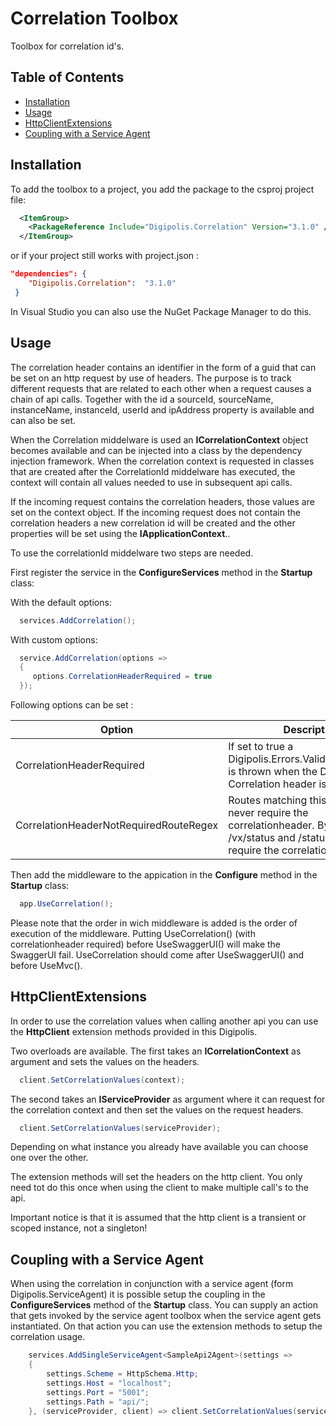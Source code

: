 # Correlation Toolbox

Toolbox for correlation id's.

## Table of Contents

<!-- START doctoc generated TOC please keep comment here to allow auto update -->
<!-- DON'T EDIT THIS SECTION, INSTEAD RE-RUN doctoc TO UPDATE -->


- [Installation](#installation)
- [Usage](#usage)
- [HttpClientExtensions](#httpclientextensions)
- [Coupling with a Service Agent](#coupling-with-a-service-agent)

<!-- END doctoc generated TOC please keep comment here to allow auto update -->

## Installation

To add the toolbox to a project, you add the package to the csproj project file:

```xml
  <ItemGroup>
    <PackageReference Include="Digipolis.Correlation" Version="3.1.0" />
  </ItemGroup>
``` 

or if your project still works with project.json :

``` json 
"dependencies": {
    "Digipolis.Correlation":  "3.1.0"
 }
``` 

In Visual Studio you can also use the NuGet Package Manager to do this.

## Usage

The correlation header contains an identifier in the form of a guid that can be set on an http request by use of headers. The purpose is to track different requests that are related to each other when a request causes a chain of api calls.
Together with the id a sourceId, sourceName, instanceName, instanceId, userId and ipAddress property is available and can also be set.

When the Correlation middelware is used an **ICorrelationContext** object becomes available and can be injected into a class by the dependency injection framework.
When the correlation context is requested in classes that are created after the CorrelationId middelware has executed, the context will contain all values needed to use in subsequent api calls.

If the incoming request contains the correlation headers, those values are set on the context object.
If the incoming request does not contain the correlation headers a new correlation id will be created and the other properties will be set using the **IApplicationContext**..

To use the correlationId middelware two steps are needed.

First register the service in the **ConfigureServices** method in the **Startup** class:

With the default options:
``` csharp
  services.AddCorrelation();
```

With custom options:
``` csharp
  service.AddCorrelation(options => 
  {
     options.CorrelationHeaderRequired = true
  });
```

Following options can be set :

Option              | Description                                                | Default
------------------ | ----------------------------------------------------------- | --------------------------------------
CorrelationHeaderRequired              | If set to true a Digipolis.Errors.ValidationException is thrown when the Dgp-Correlation header is missing | false
CorrelationHeaderNotRequiredRouteRegex  | Routes matching this regex will never require the correlationheader. By default /vx/status and /status will never require the correlation header. | ^(/v./(?i)(status)/\|/(?i)(status)/)

Then add the middleware to the appication in the **Configure** method in the **Startup** class:

``` csharp
  app.UseCorrelation();
```

Please note that the order in wich middleware is added is the order of execution of the middleware. Putting UseCorrelation() (with correlationheader required) before UseSwaggerUI() will make the SwaggerUI fail. UseCorrelation should come after UseSwaggerUI() and before UseMvc().

## HttpClientExtensions

In order to use the correlation values when calling another api you can use the **HttpClient** extension methods provided in this Digipolis.

Two overloads are available. The first takes an **ICorrelationContext** as argument and sets the values on the headers.
``` csharp
  client.SetCorrelationValues(context);
```

The second takes an **IServiceProvider** as argument where it can request for the correlation context and then set the values on the request headers.
``` csharp
  client.SetCorrelationValues(serviceProvider);
```

Depending on what instance you already have available you can choose one over the other.

The extension methods will set the headers on the http client. You only need tot do this once when using the client to make multiple call's to the api.

Important notice is that it is assumed that the http client is a transient or scoped instance, not a singleton!

## Coupling with a Service Agent

When using the correlation in conjunction with a service agent (form Digipolis.ServiceAgent) it is possible setup the coupling in the **ConfigureServices** method of the **Startup** class.
You can supply an action that gets invoked by the service agent toolbox when the service agent gets instantiated. On that action you can use the extension methods to setup the correlation usage.
``` csharp
    services.AddSingleServiceAgent<SampleApi2Agent>(settings =>
    {
        settings.Scheme = HttpSchema.Http;
        settings.Host = "localhost";
        settings.Port = "5001";
        settings.Path = "api/";
    }, (serviceProvider, client) => client.SetCorrelationValues(serviceProvider));
```
